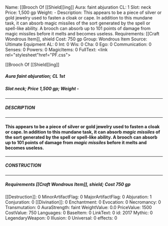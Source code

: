 Name: [[Brooch Of [[Shield]]ing]]
Aura: faint abjuration
CL: 1
Slot: neck
Price: 1,500 gp
Weight: -
Description: This appears to be a piece of silver or gold jewelry used to fasten a cloak or cape. In addition to this mundane task, it can absorb magic missiles of the sort generated by the spell or spell-like ability. A brooch can absorb up to 101 points of damage from magic missiles before it melts and becomes useless.
Requirements: [[Craft Wondrous Item]], shield
Cost: 750 gp
Group: Wondrous Item
Source: Ultimate Equipment
AL: 0
Int: 0
Wis: 0
Cha: 0
Ego: 0
Communication: 0
Senses: 0
Powers: 0
MagicItems: 0
FullText: <link rel="stylesheet"href="PF.css"><div class="heading"><p class="alignleft">[[Brooch Of [[Shield]]ing]]</p><div style="clear: both;"></div></div><div><h5><b>Aura </b>faint abjuration; <b>CL </b>1st</h5><h5><b>Slot </b>neck; <b>Price </b>1,500 gp; <b>Weight </b>-</h5></div><hr/><div><h5><b>DESCRIPTION</b></h5></div><hr/><div><h4><p>This appears to be a piece of silver or gold jewelry used to fasten a cloak or cape. In addition to this mundane task, it can absorb <i>magic missiles</i> of the sort generated by the spell or spell-like ability. A brooch can absorb up to 101 points of damage from <i>magic missiles</i> before it melts and becomes useless.</p></h4></div><hr/><div><h5><b>CONSTRUCTION</b></h5></div><hr/><div><h5><b>Requirements </b>[[Craft Wondrous Item]], <i>shield</i>; <b>Cost </b>750 gp</h5></div>
[[Destruction]]: 0
MinorArtifactFlag: 0
MajorArtifactFlag: 0
Abjuration: 1
Conjuration: 0
[[Divination]]: 0
Enchantment: 0
Evocation: 0
Necromancy: 0
Transmutation: 0
AuraStrength: faint
WeightValue: 0.0
PriceValue: 1500
CostValue: 750
Languages: 0
BaseItem: 0
LinkText: 0
id: 2017
Mythic: 0
LegendaryWeapon: 0
Illusion: 0
Universal: 0
effects: 0
